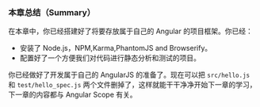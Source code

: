 ### 本章总结（Summary）

在本章中，你已经搭建好了将要存放属于自己的 Angular 的项目框架。你已经：

- 安装了 Node.js，NPM,Karma,PhantomJS and Browserify。
- 配置好了一个方便我们对代码进行静态分析和测试的项目。

你已经做好了开发属于自己的 AngularJS 的准备了。现在可以把 `src/hello.js` 和 `test/hello_spec.js` 两个文件删掉了，这样就能干干净净开始下一章的学习，下一章的内容都与 Angular Scope 有关。